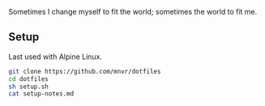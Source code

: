 Sometimes I change myself to fit the world; sometimes the world to fit me.

## Setup

Last used with Alpine Linux.

```sh
git clone https://github.com/mnvr/dotfiles
cd dotfiles
sh setup.sh
cat setup-notes.md
```
